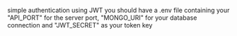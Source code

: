 simple authentication using JWT
you should have a .env file containing your "API_PORT" for the server port,
"MONGO_URI" for your database connection
and "JWT_SECRET" as your token key 
